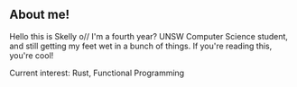 About me!
----------

Hello this is Skelly o//
I'm a fourth year? UNSW Computer Science student, and still getting my feet wet in a bunch of things.
If you're reading this, you're cool!

Current interest: Rust, Functional Programming

<!---
SkellyBG/SkellyBG is a ✨ special ✨ repository because its `README.md` (this file) appears on your GitHub profile.
You can click the Preview link to take a look at your changes.
--->
